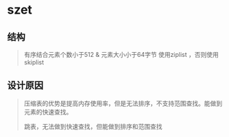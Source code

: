 # szet

## 结构

> 有序结合元素个数小于512 & 元素大小小于64字节  使用ziplist ，否则使用skiplist

## 设计原因

> 压缩表的优势是提高内存使用率，但是无法排序，不支持范围查找。能做到元素的快速查找。
>
> 跳表，无法做到快速查找，但能做到排序和范围查找



